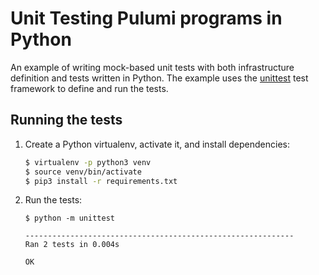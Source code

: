 # Unit Testing Pulumi programs in Python

An example of writing mock-based unit tests with both infrastructure definition and tests written in Python. The example uses the [unittest](https://docs.python.org/3/library/unittest.html) test framework to define and run the tests.

## Running the tests

1. Create a Python virtualenv, activate it, and install dependencies:

   ```bash
   $ virtualenv -p python3 venv
   $ source venv/bin/activate
   $ pip3 install -r requirements.txt
   ```

2.  Run the tests:

    ``` 
    $ python -m unittest

    ------------------------------------------------------------
    Ran 2 tests in 0.004s

    OK
    ```
